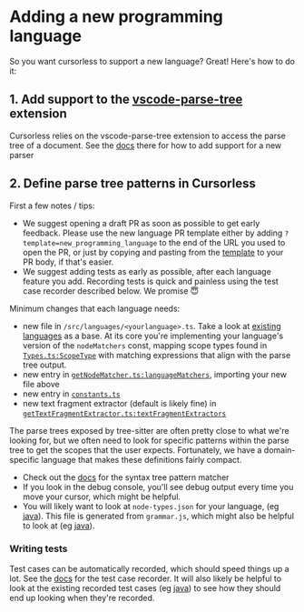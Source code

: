 # Adding a new programming language

So you want cursorless to support a new language? Great! Here's how to do it:

## 1. Add support to the [vscode-parse-tree](https://github.com/pokey/vscode-parse-tree) extension

Cursorless relies on the vscode-parse-tree extension to access the parse tree
of a document. See the
[docs](https://github.com/pokey/vscode-parse-tree/#adding-a-new-language) there
for how to add support for a new parser

## 2. Define parse tree patterns in Cursorless

First a few notes / tips:

- We suggest opening a draft PR as soon as possible to get early feedback. Please use the new language PR template either by adding `?template=new_programming_language` to the end of the URL you used to open the PR, or just by copying and pasting from the [template](https://github.com/cursorless-dev/cursorless/blob/main/.github/PULL_REQUEST_TEMPLATE/new_programming_language.md?plain=1) to your PR body, if that's easier.
- We suggest adding tests as early as possible, after each language feature you add. Recording tests is quick and painless using the test case recorder described below. We promise 😇

Minimum changes that each language needs:

- new file in `/src/languages/<yourlanguage>.ts`. Take a look at [existing languages](../../src/languages) as a base. At its core you're implementing your language's version of the `nodeMatchers` const, mapping scope types found in [`Types.ts:ScopeType`](../../src/typings/Types.ts) with matching expressions that align with the parse tree output.
- new entry in [`getNodeMatcher.ts:languageMatchers`](../../src/languages/getNodeMatcher.ts), importing your new file above
- new entry in [`constants.ts`](../../src/languages/constants.ts)
- new text fragment extractor (default is likely fine) in [`getTextFragmentExtractor.ts:textFragmentExtractors`](../../src/languages/getTextFragmentExtractor.ts)

The parse trees exposed by tree-sitter are often pretty close to what we're
looking for, but we often need to look for specific patterns within the parse
tree to get the scopes that the user expects. Fortunately, we have a
domain-specific language that makes these definitions fairly compact.

- Check out the [docs](parse-tree-patterns.md) for the syntax tree pattern
  matcher
- If you look in the debug console, you'll see debug output every time you move
  your cursor, which might be helpful.
- You will likely want to look at `node-types.json` for your language, (eg [java](https://github.com/tree-sitter/tree-sitter-java/blob/master/src/node-types.json)). This file is generated from `grammar.js`, which might also be helpful to look at (eg [java](https://github.com/tree-sitter/tree-sitter-java/blob/master/grammar.js)).

### Writing tests

Test cases can be automatically recorded, which should speed things up a lot.
See the [docs](test-case-recorder.md) for the test case recorder. It will also
likely be helpful to look at the existing recorded test cases (eg
[java](../../src/test/suite/fixtures/recorded/languages/java)) to see how
they
should end up looking when they're recorded.

